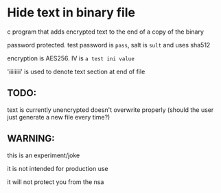 # Hide text in binary file
c program that adds encrypted text to the end of a copy of the binary

password protected. test password is `pass`, salt is `sult` and uses sha512

encryption is AES256. IV is `a test ini value`

'iiiiiiii' is used to denote text section at end of file

## TODO:
text is currently unencrypted
doesn't overwrite properly (should the user just generate a new file every time?)

## WARNING:
this is an experiment/joke

it is not intended for production use

it will not protect you from the nsa
